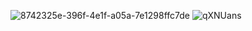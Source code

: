 ![8742325e-396f-4e1f-a05a-7e1298ffc7de](https://github.com/user-attachments/assets/333e4875-33d5-4897-90d2-8b78d6d61970)
![qXNUans](https://github.com/user-attachments/assets/d4de9aae-faf4-4c06-b8e9-43b1e7967bfd)
